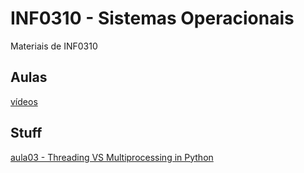 # INF0310 - Sistemas Operacionais
Materiais de INF0310

## Aulas
[vídeos](https://drive.google.com/drive/folders/1AEIUEAfzXiptB64y_1rsnRoTVLzqa92k?usp=sharing)

## Stuff
[aula03 - Threading VS Multiprocessing in Python](https://youtu.be/AZnGRKFUU0c?si=EdBny08y9OiJhAVs)
